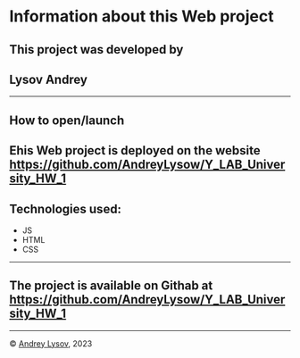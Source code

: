 
# Information about this Web project
## This project  was developed by 
## Lysov Andrey
---
## How to open/launch
## Еhis Web project is deployed on the website https://github.com/AndreyLysow/Y_LAB_University_HW_1
## Technologies used:
* JS
* HTML
* CSS

---
## The project is available on Githab at https://github.com/AndreyLysow/Y_LAB_University_HW_1
---

© [Andrey Lysov](https://github.com/AndreyLysow), 2023

